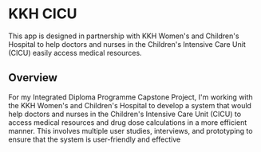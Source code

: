 # KKH CICU

This app is designed in partnership with KKH Women's and Children's Hospital to help doctors and nurses in the Children's Intensive Care Unit (CICU) easily access medical resources.

## Overview

For my Integrated Diploma Programme Capstone Project, I'm working with the KKH Women's and Children's Hospital to develop a system that would help doctors and nurses in the Children's Intensive Care Unit (CICU) to access medical resources and drug dose calculations in a more efficient manner. This involves multiple user studies, interviews, and prototyping to ensure that the system is user-friendly and effective
